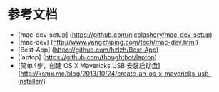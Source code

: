 # 参考文档

* [mac-dev-setup] (https://github.com/nicolashery/mac-dev-setup)
* [mac-dev] (http://www.yangzhiping.com/tech/mac-dev.html)
* [Best-App] (https://github.com/hzlzh/Best-App)
* [laptop] (https://github.com/thoughtbot/laptop)
* [简单4步，创建 OS X Mavericks USB 安装启动盘] (http://ksmx.me/blog/2013/10/24/create-an-os-x-mavericks-usb-installer/)
